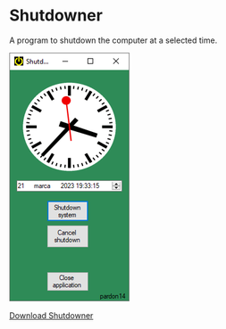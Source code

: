 # Shutdowner
A program to shutdown the computer at a selected time.

<p align="left"> <img src="images/screenshot.png" alt="screenshot" /> </p>

[Download Shutdowner](https://github.com/pardon14/Shutdowner/blob/master/Zamykaczv2/bin/Release/Shutdowner.exe)
